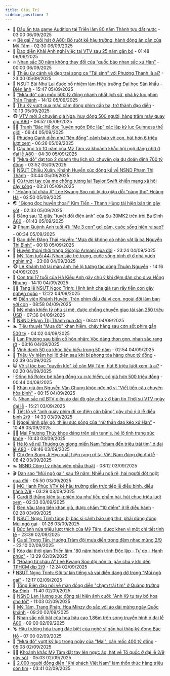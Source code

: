 ```yaml
---
title: Giải Trí
sidebar_position: 7
---
```


<!-- dantri-giai-tri:START -->
- 🤩 [Dấu ấn tựa game Audition tại Triển lãm 80 năm Thành tựu đất nước](https://dantri.com.vn/giai-tri/dau-an-tua-game-audition-tai-trien-lam-80-nam-thanh-tuu-dat-nuoc-20250906085002775.htm) - 03:00 06/09/2025
- 🔥 [Bé gái 7 tuổi hát ở A80: Bố ruột kể hậu trường, hành động ân cần của Mỹ Tâm](https://dantri.com.vn/giai-tri/be-gai-7-tuoi-hat-o-a80-bo-ruot-ke-hau-truong-hanh-dong-an-can-cua-my-tam-20250906073745750.htm) - 02:30 06/09/2025
- 🚀 [Đạo diễn Khải Anh nghỉ việc tại VTV sau 25 năm gắn bó](https://dantri.com.vn/giai-tri/dao-dien-khai-anh-nghi-viec-tai-vtv-sau-25-nam-gan-bo-20250906081646994.htm) - 01:48 06/09/2025
- 🔥 [Nhan sắc 30 năm không thay đổi của “quốc bảo nhan sắc xứ Hàn”](https://dantri.com.vn/giai-tri/nhan-sac-30-nam-khong-thay-doi-cua-quoc-bao-nhan-sac-xu-han-20250905112801895.htm) - 00:00 06/09/2025
- 🌈 [Thiếu úy cảnh vệ đẹp trai song ca &quot;Tái sinh&quot; với Phương Thanh là ai?](https://dantri.com.vn/giai-tri/thieu-uy-canh-ve-dep-trai-song-ca-tai-sinh-voi-phuong-thanh-la-ai-20250905222837600.htm) - 23:00 05/09/2025
- 📝 [NSƯT Bùi Như Lai được bổ nhiệm làm Hiệu trưởng Đại học Sân khấu - Điện ảnh](https://dantri.com.vn/giai-tri/nsut-bui-nhu-lai-duoc-bo-nhiem-lam-hieu-truong-dai-hoc-san-khau-dien-anh-20250905222250190.htm) - 15:47 05/09/2025
- 💪 [&quot;Mưa đỏ&quot; cán mốc 500 tỷ đồng nhanh nhất lịch sử, phá kỷ lục phim Trấn Thành](https://dantri.com.vn/giai-tri/mua-do-can-moc-500-ty-dong-nhanh-nhat-lich-su-pha-ky-luc-phim-tran-thanh-20250905205116765.htm) - 14:12 05/09/2025
- 🤡 [Thư Kỳ vượt qua mặc cảm đóng phim cấp ba, trở thành đạo diễn](https://dantri.com.vn/giai-tri/thu-ky-vuot-qua-mac-cam-dong-phim-cap-ba-tro-thanh-dao-dien-20250905121631297.htm) - 10:13 05/09/2025
- 🐵 [VTV mời 3 chuyên gia Nga, huy động 500 người, hàng trăm máy quay dịp A80](https://dantri.com.vn/giai-tri/vtv-moi-3-chuyen-gia-nga-huy-dong-500-nguoi-hang-tram-may-quay-dip-a80-20250905125555682.htm) - 06:52 05/09/2025
- 🧑‍🏫 [Tranh &quot;Bác Hồ đọc Tuyên ngôn Độc lập&quot; xác lập kỷ lục Guinness thế giới](https://dantri.com.vn/giai-tri/tranh-bac-ho-doc-tuyen-ngon-doc-lap-xac-lap-ky-luc-guinness-the-gioi-20250905015938974.htm) - 06:44 05/09/2025
- 💂 [Phương Oanh diễn như &quot;lên đồng&quot; cảnh bảo vệ con, hút hơn 6 triệu lượt xem](https://dantri.com.vn/giai-tri/phuong-oanh-dien-nhu-len-dong-canh-bao-ve-con-hut-hon-6-trieu-luot-xem-20250905102944565.htm) - 06:26 05/09/2025
- 🤠 [Cậu học trò 10 năm của Mỹ Tâm và khoảnh khắc hội ngộ đáng nhớ ở đại lễ A80](https://dantri.com.vn/giai-tri/cau-hoc-tro-10-nam-cua-my-tam-va-khoanh-khac-hoi-ngo-dang-nho-o-dai-le-a80-20250905094616311.htm) - 04:30 05/09/2025
- 🫶 [&quot;Mưa đỏ&quot; đạt top 2 doanh thu lịch sử, chuyên gia dự đoán đỉnh 700 tỷ đồng](https://dantri.com.vn/giai-tri/mua-do-dat-top-2-doanh-thu-lich-su-chuyen-gia-du-doan-dinh-700-ty-dong-20250905104018595.htm) - 03:52 05/09/2025
- 🦏 [NSƯT Chiều Xuân, Khánh Huyền xúc động kể về NSND Phạm Thị Thành](https://dantri.com.vn/giai-tri/nsut-chieu-xuan-khanh-huyen-xuc-dong-ke-ve-nsnd-pham-thi-thanh-20250905004214858.htm) - 03:44 05/09/2025
- 🧰 [Cú trượt tay của mẹ chồng tương lai Taylor Swift khiến mạng xã hội dậy sóng](https://dantri.com.vn/giai-tri/cu-truot-tay-cua-me-chong-tuong-lai-taylor-swift-khien-mang-xa-hoi-day-song-20250905093451286.htm) - 03:31 05/09/2025
- 🕯 [&quot;Hoàng tử châu Á&quot; Lee Kwang Soo nói lý do giận dỗi &quot;nàng thơ&quot; Hoàng Hà](https://dantri.com.vn/giai-tri/hoang-tu-chau-a-lee-kwang-soo-noi-ly-do-gian-doi-nang-tho-hoang-ha-20250905080242695.htm) - 02:50 05/09/2025
- 🌏 [&quot;Giọng đọc huyền thoại&quot; Kim Tiến - Thanh Hùng tái hiện bản tin gây sốt](https://dantri.com.vn/giai-tri/giong-doc-huyen-thoai-kim-tien-thanh-hung-tai-hien-ban-tin-gay-sot-20250905035917217.htm) - 02:33 05/09/2025
- 🌈 [Đằng sau 12 giây &quot;tuyệt đối điện ảnh&quot; của Su-30MK2 trên trời Ba Đình A80](https://dantri.com.vn/giai-tri/dang-sau-12-giay-tuyet-doi-dien-anh-cua-su-30mk2-tren-troi-ba-dinh-a80-20250905080654569.htm) - 01:43 05/09/2025
- 🎬 [Phạm Quỳnh Anh tuổi 41: “Mẹ 3 con” gợi cảm, cuộc sống hiện ra sao?](https://dantri.com.vn/giai-tri/pham-quynh-anh-tuoi-41-me-3-con-goi-cam-cuoc-song-hien-ra-sao-20250905072106533.htm) - 00:34 05/09/2025
- 👀 [Đạo diễn Đặng Thái Huyền: &quot;Mưa đỏ không có nhân vật là bà Nguyễn Thị Bình&quot;](https://dantri.com.vn/giai-tri/dao-dien-dang-thai-huyen-mua-do-khong-co-nhan-vat-la-ba-nguyen-thi-binh-20250904151422545.htm) - 00:18 05/09/2025
- 🧰 [Huyền thoại thời trang Giorgio Armani qua đời](https://dantri.com.vn/giai-tri/huyen-thoai-thoi-trang-giorgio-armani-qua-doi-20250904230628134.htm) - 23:24 04/09/2025
- 🧰 [Mỹ Tâm tuổi 44: Nhan sắc trẻ trung, cuộc sống bình dị ở nhà vườn nghìn m2](https://dantri.com.vn/giai-tri/my-tam-tuoi-44-nhan-sac-tre-trung-cuoc-song-binh-di-o-nha-vuon-nghin-m2-20250904213355833.htm) - 23:08 04/09/2025
- 🐵 [Lê Khánh trở lại màn ảnh, hé lộ tương tác cùng Thuận Nguyễn](https://dantri.com.vn/giai-tri/le-khanh-tro-lai-man-anh-he-lo-tuong-tac-cung-thuan-nguyen-20250904183916961.htm) - 14:16 04/09/2025
- 🐘 [Con trai 17 tuổi của Hà Kiều Anh gây chú ý khi đệm đàn cho diva Hồng Nhung](https://dantri.com.vn/giai-tri/con-trai-17-tuoi-cua-ha-kieu-anh-gay-chu-y-khi-dem-dan-cho-diva-hong-nhung-20250904210403634.htm) - 14:10 04/09/2025
- 🧑‍💻 [Tang lễ NSƯT Ngọc Trinh: Hình ảnh cha già run rẩy tiễn con gây nghẹn ngào](https://dantri.com.vn/giai-tri/tang-le-nsut-ngoc-trinh-hinh-anh-cha-gia-run-ray-tien-con-gay-nghen-ngao-20250904191534211.htm) - 12:22 04/09/2025
- 😎 [Diễn viên Khánh Huyền: Trên phim đấu đá vì con, ngoài đời làm bạn với con](https://dantri.com.vn/giai-tri/dien-vien-khanh-huyen-tren-phim-dau-da-vi-con-ngoai-doi-lam-ban-voi-con-20250904155548099.htm) - 08:58 04/09/2025
- 🧰 [Mỹ nhân khiến tỷ phú si mê, được chồng chuyển giao tài sản 250 triệu USD](https://dantri.com.vn/giai-tri/my-nhan-khien-ty-phu-si-me-duoc-chong-chuyen-giao-tai-san-250-trieu-usd-20250904122055140.htm) - 07:36 04/09/2025
- 🧰 [NSND Phạm Thị Thành qua đời](https://dantri.com.vn/giai-tri/nsnd-pham-thi-thanh-qua-doi-20250904132241915.htm) - 06:41 04/09/2025
- 🏊 [Tiểu thuyết &quot;Mưa đỏ&quot; khan hiếm, cháy hàng sau cơn sốt phim gần 500 tỷ](https://dantri.com.vn/giai-tri/tieu-thuyet-mua-do-khan-hiem-chay-hang-sau-con-sot-phim-gan-500-ty-20250904101210955.htm) - 04:02 04/09/2025
- 🌋 [Lan Phương sau biến cố hôn nhân: Vóc dáng thon gọn, nhan sắc rạng rỡ](https://dantri.com.vn/giai-tri/lan-phuong-sau-bien-co-hon-nhan-voc-dang-thon-gon-nhan-sac-rang-ro-20250904101620347.htm) - 03:16 04/09/2025
- 🔭 [Vinh danh 50 ca khúc tiêu biểu trong 50 năm](https://dantri.com.vn/giai-tri/vinh-danh-50-ca-khuc-tieu-bieu-trong-50-nam-20250904091922909.htm) - 02:54 04/09/2025
- 📝 [Triệu Vy hiếm hoi lộ diện sau khi bị phong tỏa hàng chục tỷ đồng](https://dantri.com.vn/giai-tri/trieu-vy-hiem-hoi-lo-dien-sau-khi-bi-phong-toa-hang-chuc-ty-dong-20250904084036807.htm) - 02:39 04/09/2025
- 😺 [Vệ sĩ tóc bạc &quot;quyền lực&quot; kề cận Mỹ Tâm, hút 6 triệu lượt xem là ai?](https://dantri.com.vn/giai-tri/ve-si-toc-bac-quyen-luc-ke-can-my-tam-hut-6-trieu-luot-xem-la-ai-20250903175946567.htm) - 02:20 04/09/2025
- 🕯 [Đồng hồ Rolex bé bằng đồng xu cực hiếm, có giá hơn 500 triệu đồng](https://dantri.com.vn/giai-tri/dong-ho-rolex-be-bang-dong-xu-cuc-hiem-co-gia-hon-500-trieu-dong-20250824131039779.htm) - 00:44 04/09/2025
- 🦄 [Khán giả ôm Nguyễn Văn Chung khóc nức nở vì &quot;Viết tiếp câu chuyện hòa bình&quot;](https://dantri.com.vn/giai-tri/khan-gia-om-nguyen-van-chung-khoc-nuc-no-vi-viet-tiep-cau-chuyen-hoa-binh-20250904001441998.htm) - 00:15 04/09/2025
- 🌜 [Nhan sắc nữ BTV diện áo dài đỏ gây chú ý ở bản tin Thời sự VTV ngày đại lễ](https://dantri.com.vn/giai-tri/nhan-sac-nu-btv-dien-ao-dai-do-gay-chu-y-o-ban-tin-thoi-su-vtv-ngay-dai-le-20250903164052174.htm) - 15:21 03/09/2025
- 👹 [Tiết lộ về &quot;anh quay phim đi xe điện cân bằng&quot; gây chú ý ở lễ diễu binh 2/9](https://dantri.com.vn/giai-tri/tiet-lo-ve-anh-quay-phim-di-xe-dien-can-bang-gay-chu-y-o-le-dieu-binh-29-20250903211339147.htm) - 14:33 03/09/2025
- 🚀 [Ngoại hình gầy gò, thiếu sức sống của “nữ thần dao kéo xứ Hàn”](https://dantri.com.vn/giai-tri/ngoai-hinh-gay-go-thieu-suc-song-cua-nu-than-dao-keo-xu-han-20250903110958818.htm) - 10:46 03/09/2025
- 🧑‍💻 [Mai Phương Thúy khoe dáng trên sân tennis, hé lộ tình trạng sức khỏe](https://dantri.com.vn/giai-tri/mai-phuong-thuy-khoe-dang-tren-san-tennis-he-lo-tinh-trang-suc-khoe-20250902110329038.htm) - 10:43 03/09/2025
- 🦩 [Hé lộ về nữ Thượng úy giọng miền Nam “chạm đến triệu trái tim” ở đại lễ A80](https://dantri.com.vn/giai-tri/he-lo-ve-nu-thuong-uy-giong-mien-nam-cham-den-trieu-trai-tim-o-dai-le-a80-20250903163438136.htm) - 09:46 03/09/2025
- 💫 [Chị đẹp Song Ji Hyo xuất hiện rạng rỡ tại Việt Nam đúng dịp đại lễ](https://dantri.com.vn/giai-tri/chi-dep-song-ji-hyo-xuat-hien-rang-ro-tai-viet-nam-dung-dip-dai-le-20250903121839513.htm) - 08:42 03/09/2025
- 🏊 [NSND Công Lý nhập viện phẫu thuật](https://dantri.com.vn/giai-tri/nsnd-cong-ly-nhap-vien-phau-thuat-20250903144858804.htm) - 08:12 03/09/2025
- 🎬 [Dàn sao &quot;Mùi ngò gai&quot; sau 19 năm: Nhiều ngã rẽ, hai người đột ngột qua đời](https://dantri.com.vn/giai-tri/dan-sao-mui-ngo-gai-sau-19-nam-nhieu-nga-re-hai-nguoi-dot-ngot-qua-doi-20250902153457015.htm) - 05:50 03/09/2025
- 💃 [MC Hạnh Phúc VTV kể hậu trường dẫn trực tiếp lễ diễu binh, diễu hành 2/9](https://dantri.com.vn/giai-tri/mc-hanh-phuc-vtv-ke-hau-truong-dan-truc-tiep-le-dieu-binh-dieu-hanh-29-20250903101356972.htm) - 03:29 03/09/2025
- 🌊 [Cardi B thắng kiện tại phiên tòa như tiểu phẩm hài, hút chục triệu lượt xem](https://dantri.com.vn/giai-tri/cardi-b-thang-kien-tai-phien-toa-nhu-tieu-pham-hai-hut-chuc-trieu-luot-xem-20250903092748196.htm) - 02:33 03/09/2025
- 🧰 [Đen Vâu tặng tiền khán giả, được chấm &quot;10 điểm&quot; ở lễ diễu hành](https://dantri.com.vn/giai-tri/den-vau-tang-tien-khan-gia-duoc-cham-10-diem-o-le-dieu-hanh-20250903011946470.htm) - 02:28 03/09/2025
- 🦣 [NSƯT Ngọc Trinh từng bị bác sĩ cảnh báo ung thư, phải dừng đóng Mùi ngò gai](https://dantri.com.vn/giai-tri/nsut-ngoc-trinh-tung-bi-bac-si-canh-bao-ung-thu-phai-dung-dong-mui-ngo-gai-20250903022749020.htm) - 01:26 03/09/2025
- 🥷 [Bức ảnh nửa triệu lượt thích của Mỹ Tâm, được khen vì một chi tiết tinh tế](https://dantri.com.vn/giai-tri/buc-anh-nua-trieu-luot-thich-cua-my-tam-duoc-khen-vi-mot-chi-tiet-tinh-te-20250903000058471.htm) - 23:39 02/09/2025
- 🦏 [Ca sĩ Trọng Tấn, Hương Tràm đội mưa diễn trong đêm nhạc mừng 2/9](https://dantri.com.vn/giai-tri/ca-si-trong-tan-huong-tram-doi-mua-dien-trong-dem-nhac-mung-29-20250902223531225.htm) - 23:10 02/09/2025
- 🫶 [Kéo dài thời gian Triển lãm &quot;80 năm hành trình Độc lập - Tự do - Hạnh phúc&quot;](https://dantri.com.vn/giai-tri/keo-dai-thoi-gian-trien-lam-80-nam-hanh-trinh-doc-lap-tu-do-hanh-phuc-20250902202351657.htm) - 13:29 02/09/2025
- 💼 [&quot;Hoàng tử châu Á&quot; Lee Kwang Soo đội nón lá, gây chú ý khi đến TPHCM dịp 2/9](https://dantri.com.vn/giai-tri/hoang-tu-chau-a-lee-kwang-soo-doi-non-la-gay-chu-y-khi-den-tphcm-dip-29-20250902192019864.htm) - 12:24 02/09/2025
- 🕴 [NSƯT Ngọc Trinh: Đời tư kín tiếng và vai diễn dang dở trong &quot;Mùi ngò gai&quot;](https://dantri.com.vn/giai-tri/nsut-ngoc-trinh-doi-tu-kin-tieng-va-vai-dien-dang-do-trong-mui-ngo-gai-20250902100245136.htm) - 12:17 02/09/2025
- 🐲 [Tổng Biên đạo nói về màn đồng diễn &quot;chạm trái tim&quot; ở Quảng trường Ba Đình](https://dantri.com.vn/giai-tri/tong-bien-dao-noi-ve-man-dong-dien-cham-trai-tim-o-quang-truong-ba-dinh-20250902150315569.htm) - 11:40 02/09/2025
- 🐘 [NSND Lan Hương xúc động tái hiện ảnh cưới: &quot;Anh Kỷ tự tay bó hoa cho tôi&quot;](https://dantri.com.vn/giai-tri/nsnd-lan-huong-xuc-dong-tai-hien-anh-cuoi-anh-ky-tu-tay-bo-hoa-cho-toi-20250901154006527.htm) - 11:03 02/09/2025
- 🤭 [Mỹ Tâm, Trang Pháp, Hòa Minzy đọ sắc với áo dài mừng ngày Quốc khánh](https://dantri.com.vn/giai-tri/my-tam-trang-phap-hoa-minzy-do-sac-voi-ao-dai-mung-ngay-quoc-khanh-20250902125315800.htm) - 09:20 02/09/2025
- 💯 [Nhan sắc nổi bật của hoa hậu cao 1,86m trên sóng truyền hình ở đại lễ A80](https://dantri.com.vn/giai-tri/nhan-sac-noi-bat-cua-hoa-hau-cao-186m-tren-song-truyen-hinh-o-dai-le-a80-20250902145733253.htm) - 09:00 02/09/2025
- 🪜 [Hậu trường hóa trang đặc biệt của nghệ sĩ gần hai thập kỷ đóng Bác Hồ](https://dantri.com.vn/giai-tri/hau-truong-hoa-trang-dac-biet-cua-nghe-si-gan-hai-thap-ky-dong-bac-ho-20250901172733587.htm) - 07:00 02/09/2025
- 👹 [&quot;Mưa đỏ&quot; vượt kỷ lục trong ngày của &quot;Mai&quot;, cán mốc 400 tỷ đồng](https://dantri.com.vn/giai-tri/mua-do-vuot-ky-luc-trong-ngay-cua-mai-can-moc-400-ty-dong-20250902102033987.htm) - 05:08 02/09/2025
- 🧑‍🏫 [Khoảnh khắc Mỹ Tâm đặt tay lên ngực áo, hát về Tổ quốc ở đại lễ 2/9 gây sốt](https://dantri.com.vn/giai-tri/khoanh-khac-my-tam-dat-tay-len-nguc-ao-hat-ve-to-quoc-o-dai-le-29-gay-sot-20250902113520305.htm) - 05:03 02/09/2025
- 🐘 [2.000 người đồng diễn &quot;Khí phách Việt Nam&quot; làm thổn thức hàng triệu con tim](https://dantri.com.vn/giai-tri/2000-nguoi-dong-dien-khi-phach-viet-nam-lam-thon-thuc-hang-trieu-con-tim-20250902101315295.htm) - 03:41 02/09/2025<!-- dantri-giai-tri:END -->
